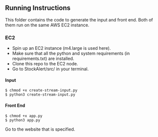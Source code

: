 ## Running Instructions
This folder contains the code to generate the input and front end. Both of them run on the same AWS EC2 instance.

### EC2
* Spin up an EC2 instance (m4.large is used here). 
* Make sure that all the python and system requirements (in requirements.txt) are installed.
* Clone this repo to the EC2 node. 
* Go to StockAlert/src/ in your terminal.

#### Input

    $ chmod +x create-stream-input.py
    $ python3 create-stream-input.py

#### Front End
    $ chmod +x app.py
    $ python3 app.py
  Go to the website that is specified. 

